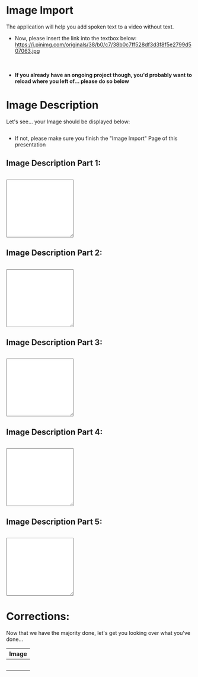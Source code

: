 <!--
author:   Your Name

email:    your@mail.org

version:  0.0.1

language: en

narrator: US English Female

script: http://localhost:3000/home/newliaIndex.js
script: http://localhost:3000/home/usefullFunctions.js
script: http://localhost:3000/home/discriptionTypes.js

link: http://localhost:3000/home/style.css

script: https://cdn.jsdelivr.net/gh/kaptn-seebar/english-lia@latest/base.js


comment:  Try to write a short comment about
          your course, multiline is also okay.
-->

# Image Import
The application will help you add spoken text to a video without text.

* Now, please insert the link into the textbox below:
<lia-keep><span id="LoadImage"></span></lia-keep>
https://i.pinimg.com/originals/38/b0/c7/38b0c7ff528df3d3f8f5e2799d507063.jpg
<lia-keep></br></br></br></lia-keep>

* **If you already have an ongoing project though, you'd probably want to reload where you left of... please do so below**
<lia-keep> <span id="LoadProject"></span> </lia-keep> 

<script input="hidden"> PageOneScript() </script>



# Image Description
Let's see... your Image should be displayed below:


<lia-keep><img id="ImageLocation"></lia-keep>
<script input="hidden"> insertImage() </script>

* If not, please make sure you finish the "Image Import" Page of this presentation 



## Image Description Part 1:
<img id="ImageLocation">

<div id="Task1"></div>

<lia-keep><textarea rows="10" id="DescrPart1"></textarea></lia-keep>

<script input="hidden"> insertImage() </script>
<script input="hidden"> PageDescriptionScript("DescrPart1", ProgramSelect, 0, "Task1") </script>

## Image Description Part 2:
<img id="ImageLocation">

<div id="Task2"></div>

<lia-keep><textarea rows="10" id="DescrPart2"></textarea></lia-keep>

<script input="hidden"> insertImage() </script>
<script input="hidden"> PageDescriptionScript("DescrPart2", ProgramSelect, 1, "Task2") </script>

## Image Description Part 3:
<img id="ImageLocation">

<div id="Task3"></div>

<lia-keep><textarea rows="10" id="DescrPart3"></textarea></lia-keep>

<script input="hidden"> insertImage() </script>
<script input="hidden"> PageDescriptionScript("DescrPart3", ProgramSelect, 2, "Task3") </script>

## Image Description Part 4:
<img id="ImageLocation">

<div id="Task4"></div>

<lia-keep><textarea rows="10" id="DescrPart4"></textarea></lia-keep>

<script input="hidden"> insertImage() </script>
<script input="hidden"> PageDescriptionScript("DescrPart4", ProgramSelect, 3, "Task4") </script>

## Image Description Part 5:
<img id="ImageLocation">

<div id="Task5"></div>

<lia-keep><textarea rows="10" id="DescrPart5"></textarea></lia-keep>

<script input="hidden"> insertImage() </script>
<script input="hidden"> PageDescriptionScript("DescrPart5", ProgramSelect, 4, "Task5") </script>

# Corrections:

Now that we have the majority done, let's get you looking over what you've done...

| Image | 
|---------------------------------|
|  |
|  |
|  |
|  |
|  |
